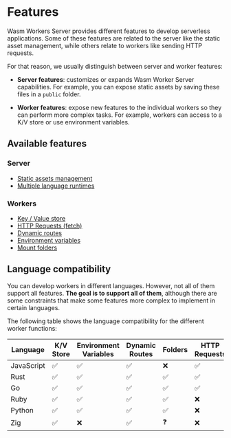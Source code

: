 # Features

Wasm Workers Server provides different features to develop serverless applications. Some of these features are related to the server like the static asset management, while others relate to workers like sending HTTP requests.

For that reason, we usually distinguish between server and worker features:

* **Server features**: customizes or expands Wasm Worker Server capabilities. For example, you can expose static assets by saving these files in a `public` folder.

* **Worker features**: expose new features to the individual workers so they can perform more complex tasks. For example, workers can access to a K/V store or use environment variables.

## Available features

### Server

* [Static assets management](./static-assets.md)
* [Multiple language runtimes](./multiple-language-runtimes.md)

### Workers

* [Key / Value store](./key-value.md)
* [HTTP Requests (fetch)](./http-requests.md)
* [Dynamic routes](./dynamic-routes.md)
* [Environment variables](./environment-variables.md)
* [Mount folders](./mount-folders.md)

## Language compatibility

You can develop workers in different languages. However, not all of them support all features. **The goal is to support all of them**, although there are some constraints that make some features more complex to implement in certain languages.

The following table shows the language compatibility for the different worker functions:

| Language | K/V Store | Environment Variables | Dynamic Routes | Folders | HTTP Requests |
| --- | --- | --- | --- | --- | --- |
| JavaScript | ✅ | ✅ | ✅ | ❌ | ✅ |
| Rust | ✅ | ✅ | ✅ | ✅ | ✅ |
| Go | ✅ | ✅ | ✅ | ✅ | ✅ |
| Ruby | ✅ | ✅ | ✅ | ✅ | ❌ |
| Python | ✅ | ✅ | ✅ | ✅ | ❌ |
| Zig | ✅ | ❌ | ✅ | ❓ | ❌ |
